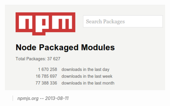 <img src="img/npm.png">

<blockquote cite="https://npmjs.org/">
 <cite>npmjs.org -- 2013-08-11</cite>
 </blockquote>
